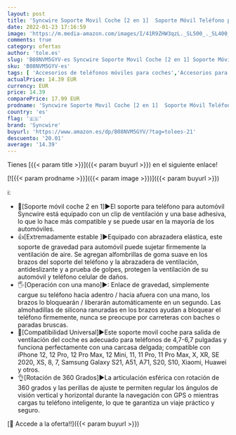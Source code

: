 ```yaml
---
layout: post
title: 'Syncwire Soporte Movil Coche [2 en 1]  Soporte Móvil Teléfono para Rejilla de Ventilación del Coche con Rotación de 360 Grados Compatible con iPhone 12/12 Pro/11/X/8  Samsung  Xiaomi y Más'
date: 2022-01-23 17:16:59
image: 'https://m.media-amazon.com/images/I/41R9ZHW3qzL._SL500_._SL400_.jpg'
comments: true
category: ofertas
author: 'tole.es'
slug: 'B08NVM5GYV-es Syncwire Soporte Movil Coche [2 en 1] Soporte Móvil...'
sku: 'B08NVM5GYV-es'
tags: [ 'Accesorios de teléfonos móviles para coches','Accesorios para móviles','Comunicación móvil y accesorios','Cunas de teléfonos móviles para coches','Electrónica','iphone','syncwire', ]
actualPrice: 14.39 EUR
currency: EUR
price: 14.39
comparePrice: 17.99 EUR
prodname: 'Syncwire Soporte Movil Coche [2 en 1]  Soporte Móvil Teléfono para Rejilla de Ventilación del Coche con Rotación de 360 Grados Compatible con iPhone 12/12 Pro/11/X/8  Samsung  Xiaomi y Más'
country: 'es'
flag: '🇪🇸'
brand: 'Syncwire'
buyurl: 'https://www.amazon.es/dp/B08NVM5GYV/?tag=tolees-21'
descuento: '20.01'
average: '14.39'
---
```


Tienes [{{< param title >}}]({{< param buyurl >}}) en el siguiente enlace!

[![{{< param prodname >}}]({{< param image >}})]({{< param buyurl >}})

ℹ️:

- 🚗[Soporte móvil coche 2 en 1]▶El soporte para teléfono para automóvil Syncwire está equipado con un clip de ventilación y una base adhesiva, lo que lo hace más compatible y se puede usar en la mayoría de los automóviles.
- 👍[Extremadamente estable ]▶Equipado con abrazadera elástica, este soporte de gravedad para automóvil puede sujetar firmemente la ventilación de aire. Se agregan alfombrillas de goma suave en los brazos del soporte del teléfono y la abrazadera de ventilación, antideslizante y a prueba de golpes, protegen la ventilación de su automóvil y teléfono celular de daños.
- 🖐[Operación con una mano]▶: Enlace de gravedad, simplemente cargue su teléfono hacia adentro / hacia afuera con una mano, los brazos lo bloquearán / liberarán automáticamente en un segundo. Las almohadillas de silicona ranuradas en los brazos ayudan a bloquear el teléfono firmemente, nunca se preocupe por carreteras con baches o paradas bruscas.
- 📱[Compatibilidad Universal]▶Este soporte movil coche para salida de ventilación del coche es adecuado para teléfonos de 4,7-6,7 pulgadas y funciona perfectamente con una carcasa delgada; compatible con iPhone 12, 12 Pro, 12 Pro Max, 12 Mini, 11, 11 Pro, 11 Pro Max, X, XR, SE 2020, XS, 8, 7, Samsung Galaxy S21, A51, A71, S20, S10, Xiaomi, Huawei y otros.
- 👌[Rotación de 360 Grados]▶La articulación esférica con rotación de 360 grados y las perillas de ajuste te permiten regular los ángulos de visión vertical y horizontal durante la navegación con GPS o mientras cargas tu teléfono inteligente, lo que te garantiza un viaje práctico y seguro.

[🛒 Accede a la oferta!!]({{< param buyurl >}})
